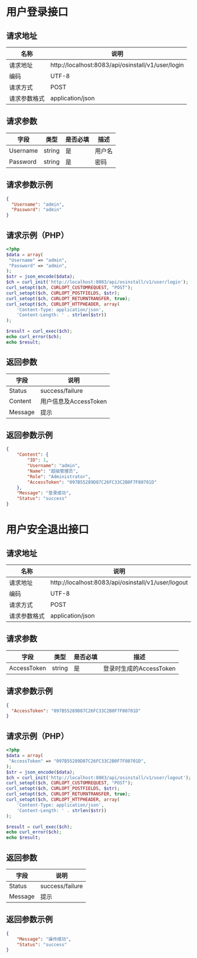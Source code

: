 # 用户登录接口

## 请求地址

名称 | 说明
--- | ---
请求地址 | http://localhost:8083/api/osinstall/v1/user/login
编码 | UTF-8
请求方式 | POST
请求参数格式 | application/json

## 请求参数

字段 | 类型 | 是否必填 | 描述
--- | --- | --- | ---
Username | string | 是 | 用户名
Password | string | 是 | 密码

## 请求参数示例

```json
{
  "Username": "admin",
  "Password": "admin"
}
```	
## 请求示例（PHP）

```php
<?php
$data = array(
 "Username" => "admin",
 "Password" => "admin",
);
$str = json_encode($data);
$ch = curl_init('http://localhost:8083/api/osinstall/v1/user/login');
curl_setopt($ch, CURLOPT_CUSTOMREQUEST, "POST");
curl_setopt($ch, CURLOPT_POSTFIELDS, $str);
curl_setopt($ch, CURLOPT_RETURNTRANSFER, true);
curl_setopt($ch, CURLOPT_HTTPHEADER, array(
    'Content-Type: application/json',
    'Content-Length: ' . strlen($str))
);

$result = curl_exec($ch);
echo curl_error($ch);
echo $result;
```

## 返回参数

字段 | 说明
--- | ---
Status | success/failure
Content | 用户信息及AccessToken
Message | 提示

## 返回参数示例

```json
{
    "Content": {
        "ID": 1,
        "Username": "admin",
        "Name": "超级管理员",
        "Role": "Administrator",
        "AccessToken": "097B55289D87C26FC33C2B0F7F80701D"
    },
    "Message": "登录成功",
    "Status": "success"
}
```


# 用户安全退出接口

## 请求地址

名称 | 说明
--- | ---
请求地址 | http://localhost:8083/api/osinstall/v1/user/logout
编码 | UTF-8
请求方式 | POST
请求参数格式 | application/json

## 请求参数

字段 | 类型 | 是否必填 | 描述
--- | --- | --- | ---
AccessToken | string | 是 | 登录时生成的AccessToken

## 请求参数示例

```json
{
  "AccessToken": "097B55289D87C26FC33C2B0F7F80701D"
}
``` 
## 请求示例（PHP）

```php
<?php
$data = array(
 "AccessToken" => "097B55289D87C26FC33C2B0F7F80701D",
);
$str = json_encode($data);
$ch = curl_init('http://localhost:8083/api/osinstall/v1/user/logout');
curl_setopt($ch, CURLOPT_CUSTOMREQUEST, "POST");
curl_setopt($ch, CURLOPT_POSTFIELDS, $str);
curl_setopt($ch, CURLOPT_RETURNTRANSFER, true);
curl_setopt($ch, CURLOPT_HTTPHEADER, array(
    'Content-Type: application/json',
    'Content-Length: ' . strlen($str))
);

$result = curl_exec($ch);
echo curl_error($ch);
echo $result;
```

## 返回参数

字段 | 说明
--- | ---
Status | success/failure
Message | 提示

## 返回参数示例

```json
{
    "Message": "操作成功",
    "Status": "success"
}
```